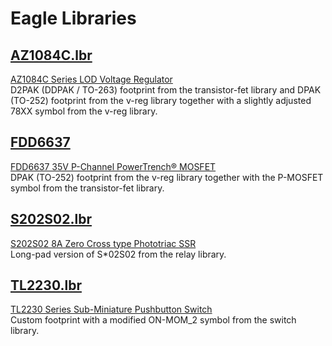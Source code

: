 # Eagle Libraries

## [AZ1084C.lbr](AZ1084C.lbr)
[AZ1084C Series LOD Voltage Regulator](https://www.diodes.com/assets/Datasheets/AZ1084C.pdf)  
D2PAK (DDPAK / TO-263) footprint from the transistor-fet library and DPAK (TO-252) footprint from the v-reg library together with a slightly adjusted 78XX symbol from the v-reg library.

## [FDD6637](FDD6637.lbr)
[FDD6637 35V P-Channel PowerTrench® MOSFET](http://www.farnell.com/datasheets/2299535.pdf)  
DPAK (TO-252) footprint from the v-reg library together with the P-MOSFET symbol from the transistor-fet library.

## [S202S02.lbr](S202S02.lbr)
[S202S02 8A Zero Cross type Phototriac SSR](https://media.digikey.com/pdf/Data%20Sheets/Sharp%20PDFs/S102,202S02.pdf)  
Long-pad version of S\*02S02 from the relay library.

## [TL2230.lbr](TL2230.lbr)
[TL2230 Series Sub-Miniature Pushbutton Switch](https://datasheet.octopart.com/TL2201OAYA-E-Switch-datasheet-119046.pdf)  
Custom footprint with a modified ON-MOM_2 symbol from the switch library.
